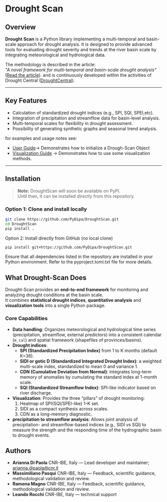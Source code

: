 # Drought Scan

## Overview
**Drought Scan** is a Python library implementing a multi-temporal and basin-scale approach for drought analysis. It is designed to provide advanced tools for evaluating drought severity and trends at the river basin scale by integrating meteorological and hydrological data.

The methodology is described in the article:  
*"A novel framework for multi-temporal and basin-scale drought analysis"* ([Read the article](https://www.sciencedirect.com/science/article/pii/S0048969724081063)).
and is continuously developed within the activities of Drought Central ([DroughtCentral](https://droughtcentral.it)).

---

## Key Features
- Calculation of standardized drought indices (e.g., SPI, SQI, SPEI,etc).
- Integration of precipitation and streamflow data for basin-level analysis.
- Multi-temporal scales for flexibility in drought assessment.
- Possibility of generating synthetic graphs and seasonal trend analysis.

for examples and usage notes see: 
- [User Guide](tests/docs/user_guide.md)→ Demonstrates how to initialize a Drough-Scan Object
- [Visualization Guide](tests/docs/visualization_guide.md) → Demonstrates how to use some visualization methods.

---
## Installation

> **Note:** DroughtScan will soon be available on PyPI.  
> Until then, it can be installed directly from this repository.

### Option 1: Clone and install locally
```bash
git clone https://github.com/PyDipa/DroughtScan.git
cd DroughtScan
pip install .
```

Option 2: Install directly from GitHub (no local clone)
```bash
pip install git+https://github.com/PyDipa/DroughtScan.git
```

Ensure that all dependencies listed in the repository are installed in your Python environment. Refer to the pyproject.toml.txt file for more details.

## What Drought-Scan Does

Drought-Scan provides an **end-to-end framework** for monitoring and analyzing drought conditions at the basin scale.  
It combines **statistical drought indices**, **quantitative analysis**  and **visualization tools**  into a single Python package.

### Core Capabilities
- **Data handling**: Organizes meteorological and hydrological time series (precipitation, streamflow, external predictors) into a consistent calendar (`m_cal`) and spatial framework (shapefiles of provinces/basins).
- **Drought indices**:
  - **SPI (Standardized Precipitation Index)** from 1 to K months (default K=36).
  - **SIDI or gotic D (Standardized Integrated Drought Index)**: a weighted multi-scale index, standardized to mean 0 and variance 1.
  - **CDN (Cumulative Deviation from Normal)**: integrates long-term memory of anomalies by cumulating the standard index at 1-month scale.
  - **SQI (Standardized Streamflow Index)**: SPI-like indicator based on river discharge.
- **Visualization**: Provides the three “pillars” of drought monitoring:
  1. Heatmap of SPI(SQI/SPEI-like) 1–K set.
  2. SIDI as a compact synthesis across scales.
  3. CDN as a long-memory diagnostic.
- **precipitation to streamflow analysis**: Allows joint analysis of precipitation- and streamflow-based indices (e.g., SIDI vs SQI) to measure the strength and the responding time of the hydrographic basin to drought events. 

## Authors

- **Arianna Di Paola** CNR-IBE, Italy — Lead developer and maintainer; arianna.dipaola@cnr.it
- **Massimiliano Pasqui** CNR-IBE, Italy — Feedback,   scientific guidance, methodological validation and review.
- **Ramona Magno** CNR-IBE, Italy — Feedback, scientific guidance, methodological validation and review.
- **Leando Rocchi** CNR-IBE, Italy — technical support